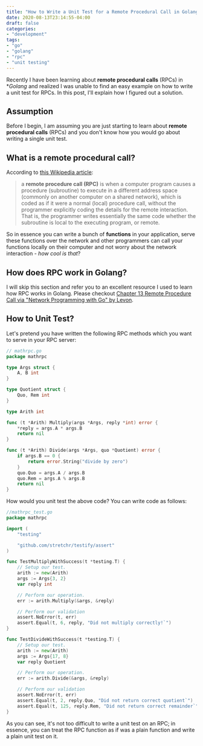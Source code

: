 ```yaml
---
title: "How to Write a Unit Test for a Remote Procedural Call in Golang"
date: 2020-08-13T23:14:55-04:00
draft: false
categories:
- "development"
tags:
- "go"
- "golang"
- "rpc"
- "unit testing"
---
```


Recently I have been learning about **remote procedural calls** (RPCs) in **Golang* and realized I was unable to find an easy example on how to write a unit test for RPCs. In this post, I'll explain how I figured out a solution.

<!--more-->

## Assumption
Before I begin, I am assuming you are just starting to learn about **remote procedural calls** (RPCs) and you don't know how you would go about writing a single unit test.

## What is a remote procedural call?
According to [this Wikipedia article](https://en.wikipedia.org/wiki/Remote_procedure_call):

> a **remote procedure call (RPC)** is when a computer program causes a procedure (subroutine) to execute in a different address space (commonly on another computer on a shared network), which is coded as if it were a normal (local) procedure call, without the programmer explicitly coding the details for the remote interaction. That is, the programmer writes essentially the same code whether the subroutine is local to the executing program, or remote.

So in essence you can write a bunch of **functions** in your application, serve these functions over the network and other programmers can call your functions locally on their computer and not worry about the network interaction - *how cool is that*?

## How does RPC work in Golang?

I will skip this section and refer you to an excellent resource I used to learn how RPC works in Golang. Please checkout [Chapter 13 Remote Procedure Call via
"Network Programming with Go" by Levon](https://tumregels.github.io/Network-Programming-with-Go/rpc/go_rpc.html).

## How to Unit Test?

Let's pretend you have written the following RPC methods which you want to serve in your RPC server:

```go
// mathrpc.go
package mathrpc

type Args struct {
    A, B int
}

type Quotient struct {
    Quo, Rem int
}

type Arith int

func (t *Arith) Multiply(args *Args, reply *int) error {
    *reply = args.A * args.B
    return nil
}

func (t *Arith) Divide(args *Args, quo *Quotient) error {
    if args.B == 0 {
        return error.String("divide by zero")
    }
    quo.Quo = args.A / args.B
    quo.Rem = args.A % args.B
    return nil
}
```

How would you unit test the above code? You can write code as follows:

```go
//mathrpc_test.go
package mathrpc

import (
	"testing"

	"github.com/stretchr/testify/assert"
)

func TestMultiplyWithSuccess(t *testing.T) {
	// Setup our test.
	arith := new(Arith)
	args := Args{3, 2}
	var reply int

	// Perform our operation.
	err := arith.Multiply(&args, &reply)

    // Perform our validation
	assert.NoError(t, err)
	assert.Equal(t, 6, reply, "Did not multiply correctly!`")
}

func TestDivideWithSuccess(t *testing.T) {
	// Setup our test.
	arith := new(Arith)
	args := Args{17, 8}
	var reply Quotient

	// Perform our operation.
	err := arith.Divide(&args, &reply)

    // Perform our validation
	assert.NoError(t, err)
	assert.Equal(t, 2, reply.Quo, "Did not return correct quotient`")
    assert.Equal(t, 125, reply.Rem, "Did not return correct remainder`")
}
```

As you can see, it's not too difficult to write a unit test on an RPC; in essence, you can treat the RPC function as if was a plain function and write a plain unit test on it.
